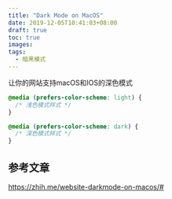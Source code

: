 ```yaml
---
title: "Dark Mode on MacOS"
date: 2019-12-05T10:41:03+08:00
draft: true
toc: true
images:
tags: 
  - 暗黑模式
---
```


让你的网站支持macOS和IOS的深色模式

```css
@media (prefers-color-scheme: light) {
  /* 浅色模式样式 */
}

@media (prefers-color-scheme: dark) {
  /* 深色模式样式 */
}
```

## 参考文章

https://zhih.me/website-darkmode-on-macos/#